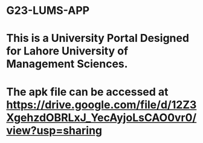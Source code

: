# G23-LUMS-APP
# This is a University Portal Designed for Lahore University of Management Sciences.

# The apk file can be accessed at https://drive.google.com/file/d/12Z3XgehzdOBRLxJ_YecAyjoLsCAO0vr0/view?usp=sharing
